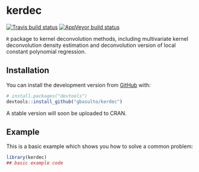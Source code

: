 
<!-- README.md is generated from README.Rmd. Please edit that file -->

# kerdec

<!-- badges: start -->

[![Travis build
status](https://travis-ci.org/gbasulto/kerdec.svg?branch=master)](https://travis-ci.org/gbasulto/kerdec)
[![AppVeyor build
status](https://ci.appveyor.com/api/projects/status/github/gbasulto/kerdec?branch=master&svg=true)](https://ci.appveyor.com/project/gbasulto/kerdec)
<!-- badges: end -->

`R` package to kernel deconvolution methods, including multivariate
kernel deconvolution density estimation and deconvolution version of
local constant polynomial
regression.

## Installation

<!-- You can install the released version of kerdec from [CRAN](https://CRAN.R-project.org) with: -->

<!-- ``` r -->

<!-- install.packages("kerdec") -->

<!-- ``` -->

You can install the development version from
[GitHub](https://github.com/) with:

``` r
# install.packages("devtools")
devtools::install_github("gbasulto/kerdec")
```

A stable version will soon be uploaded to CRAN.

## Example

This is a basic example which shows you how to solve a common problem:

``` r
library(kerdec)
## basic example code
```
